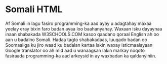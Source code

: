 # Somali HTML

Af Somali in lagu fasiro programming-ka aad ayay u adagtahay maxaa yeelay eray bixin faro badan ayaa loo baahanyahay. Waxaan isku dayaynaa inaan shabakada W3SCHOOLS.COM kasoo qaadano qoraal English ah oo aan u badalno Somali. Hadaa tagto shabakadaas, luuqado badan oo Soomaaliga ku jiro waad ku badalan kartaa lakin waxay isticmaalayaan Google translator oo ah mid aad u wanaagsan lakin markay noqoto fasiraada programming-ka aad arkeysid in ay waxbadan ka qaldanyihiin.
